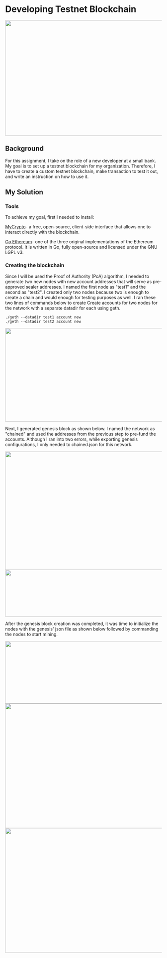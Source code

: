# Developing Testnet Blockchain
<p align="center">
<img src="https://user-images.githubusercontent.com/62320593/97817287-5a79af00-1c69-11eb-8133-c41e0c6a8558.jpg" width="750" height="370"/>
</p>


## Background
For this assignment, I take on the role of a new developer at a small bank. My goal is to set up a testnet blockchain for my organization. Therefore, I have to create a custom testnet blockchain, make transaction to test it out, and write an instruction on how to use it.

## My Solution
### Tools
To achieve my goal, first I needed to install:

[MyCrypto](https://mycrypto.com/account)- a free, open-source, client-side interface that allows one to interact directly with the blockchain.

[Go Ethereum](https://geth.ethereum.org/)- one of the three original implementations of the Ethereum protocol. It is written in Go, fully open-source and licensed under the GNU LGPL v3.

### Creating the blockchain
Since I will be used the Proof of Authority (PoA) algorithm, I needed to generate two new nodes with new account addresses that will serve as pre-approved sealer addresses. I named the first node as "test1" and the second as "test2". I created only two nodes because two is enough to create a chain and would enough for testing purposes as well. I ran these two lines of commands below to create Create accounts for two nodes for the network with a separate datadir for each using geth.

`./geth --datadir test1 account new`</br>
`./geth --datadir test2 account new`

<img src="https://user-images.githubusercontent.com/62320593/97825932-1fd63d80-1c8e-11eb-85ad-a902e13970d3.png" width="700" height="300"/>

Next, I generated genesis block as shown below. I named the network as "chained" and used the addresses from the previous step to pre-fund the accounts. Although I ran into two errors, while exporting genesis configurations, I only needed to chained.json for this network.

<img src="https://user-images.githubusercontent.com/62320593/97826030-7f344d80-1c8e-11eb-985e-cf789aec0764.png" width="700" height="380"/>
<img src="https://user-images.githubusercontent.com/62320593/97826740-6a58b980-1c90-11eb-9ee3-1459bc53830e.png" width="700" height="150"/>

After the genesis block creation was completed, it was time to initialize the nodes with the genesis' json file as shown below followed by commanding the nodes to start mining. 

<img src="https://user-images.githubusercontent.com/62320593/97832125-0ccc6900-1ca0-11eb-9b9d-3ccb87795a67.png" width="700" height="200"/>
<img src="https://user-images.githubusercontent.com/62320593/97832137-10f88680-1ca0-11eb-9c09-3808ded94817.png" width="700" height="400"/>
<img src="https://user-images.githubusercontent.com/62320593/97832154-18b82b00-1ca0-11eb-9e10-1b4dd8724443.png" width="700" height="400"/>




